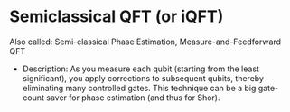 # Semiclassical QFT (or iQFT)
Also called: Semi-classical Phase Estimation, Measure-and-Feedforward QFT

* Description: As you measure each qubit (starting from the least significant), you apply corrections to subsequent qubits, thereby eliminating many controlled gates. This technique can be a big gate-count saver for phase estimation (and thus for Shor).